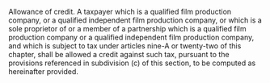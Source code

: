 Allowance of credit. A taxpayer which is a qualified film production company, or a qualified independent film production company, or which is a sole proprietor of or a member of a partnership which is a qualified film production company or a qualified independent film production company, and which is subject to tax under articles nine-A or twenty-two of this chapter, shall be allowed a credit against such tax, pursuant to the provisions referenced in subdivision (c) of this section, to be computed as hereinafter provided.